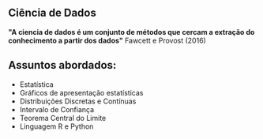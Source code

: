 ## Ciência de Dados

**"A ciencia de dados é um conjunto de métodos que cercam a extração do conhecimento a partir dos dados"** Fawcett e Provost (2016)

## Assuntos abordados:

* Estatística
* Gráficos de apresentação estatísticas
* Distribuições Discretas e Contínuas
* Intervalo de Confiança
* Teorema Central do Limite
* Linguagem R e Python
